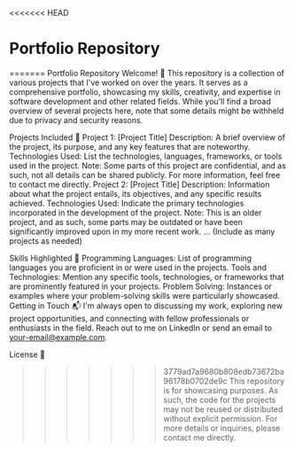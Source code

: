<<<<<<< HEAD
# Portfolio Repository

=======
Portfolio Repository
Welcome! 👋
This repository is a collection of various projects that I've worked on over the years. It serves as a comprehensive portfolio, showcasing my skills, creativity, and expertise in software development and other related fields. While you'll find a broad overview of several projects here, note that some details might be withheld due to privacy and security reasons.

Projects Included 🚀
Project 1: [Project Title]
Description: A brief overview of the project, its purpose, and any key features that are noteworthy.
Technologies Used: List the technologies, languages, frameworks, or tools used in the project.
Note: Some parts of this project are confidential, and as such, not all details can be shared publicly. For more information, feel free to contact me directly.
Project 2: [Project Title]
Description: Information about what the project entails, its objectives, and any specific results achieved.
Technologies Used: Indicate the primary technologies incorporated in the development of the project.
Note: This is an older project, and as such, some parts may be outdated or have been significantly improved upon in my more recent work.
... (Include as many projects as needed)

Skills Highlighted 💼
Programming Languages: List of programming languages you are proficient in or were used in the projects.
Tools and Technologies: Mention any specific tools, technologies, or frameworks that are prominently featured in your projects.
Problem Solving: Instances or examples where your problem-solving skills were particularly showcased.
Getting in Touch 📬
I'm always open to discussing my work, exploring new project opportunities, and connecting with fellow professionals or enthusiasts in the field. Reach out to me on LinkedIn or send an email to your-email@example.com.

License 📜
>>>>>>> 3779ad7a9680b808edb73672ba96178b0702de9c
This repository is for showcasing purposes. As such, the code for the projects may not be reused or distributed without explicit permission. For more details or inquiries, please contact me directly.
